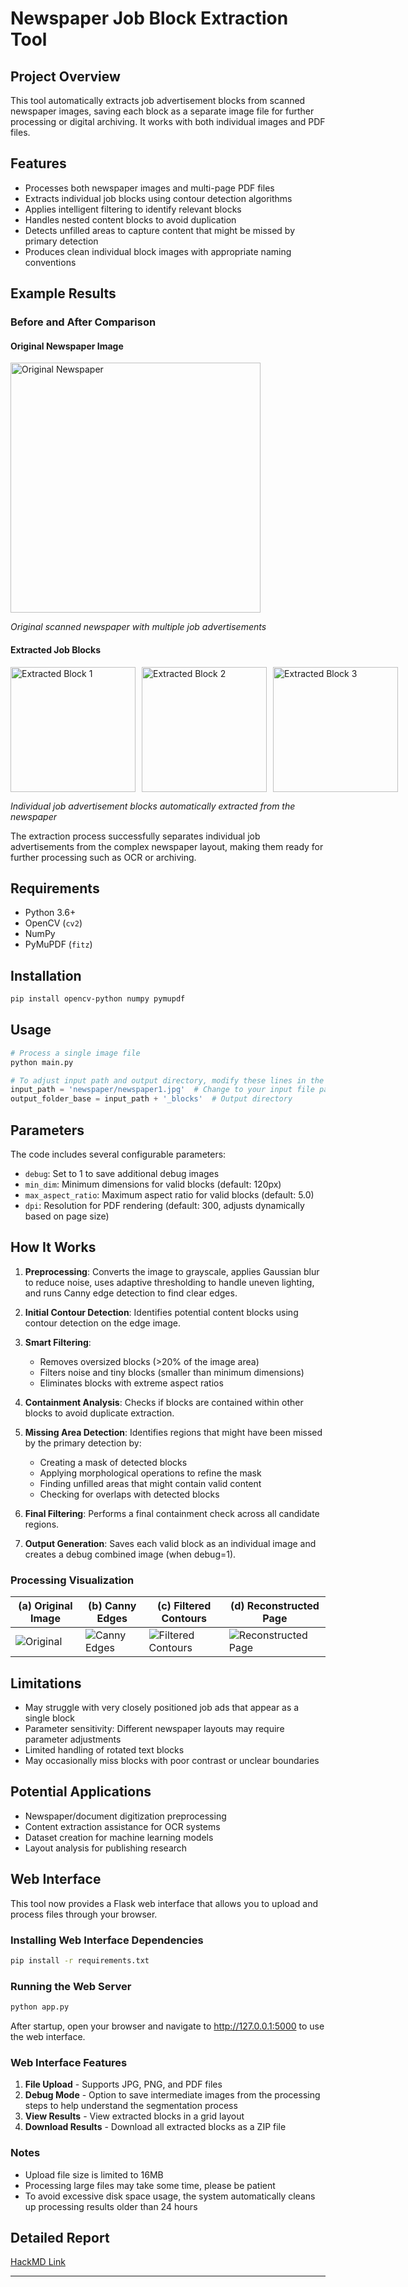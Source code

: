 # Newspaper Job Block Extraction Tool

## Project Overview

This tool automatically extracts job advertisement blocks from scanned newspaper images, saving each block as a separate image file for further processing or digital archiving. It works with both individual images and PDF files.

## Features

- Processes both newspaper images and multi-page PDF files
- Extracts individual job blocks using contour detection algorithms
- Applies intelligent filtering to identify relevant blocks
- Handles nested content blocks to avoid duplication
- Detects unfilled areas to capture content that might be missed by primary detection
- Produces clean individual block images with appropriate naming conventions

## Example Results

### Before and After Comparison

#### Original Newspaper Image
<img src="newspaper/newspaper1.jpg" alt="Original Newspaper" width="400" /><br>

*Original scanned newspaper with multiple job advertisements*

#### Extracted Job Blocks
<div style="display: flex; gap: 10px;">
  <img src="newspaper/newspaper1.jpg_blocks/239_954_927_1513.jpg" alt="Extracted Block 1" width="200" />
  <img src="newspaper/newspaper1.jpg_blocks/929_971_1615_1527.jpg" alt="Extracted Block 2" width="200" />
  <img src="newspaper/newspaper1.jpg_blocks/1618_2084_2284_2360.jpg" alt="Extracted Block 3" width="200" />
</div>

*Individual job advertisement blocks automatically extracted from the newspaper*

The extraction process successfully separates individual job advertisements from the complex newspaper layout, making them ready for further processing such as OCR or archiving.

## Requirements

- Python 3.6+
- OpenCV (`cv2`)
- NumPy
- PyMuPDF (`fitz`)

## Installation

```bash
pip install opencv-python numpy pymupdf
```

## Usage

```python
# Process a single image file
python main.py

# To adjust input path and output directory, modify these lines in the script:
input_path = 'newspaper/newspaper1.jpg'  # Change to your input file path
output_folder_base = input_path + '_blocks'  # Output directory
```

## Parameters

The code includes several configurable parameters:

- `debug`: Set to 1 to save additional debug images
- `min_dim`: Minimum dimensions for valid blocks (default: 120px)
- `max_aspect_ratio`: Maximum aspect ratio for valid blocks (default: 5.0)
- `dpi`: Resolution for PDF rendering (default: 300, adjusts dynamically based on page size)

## How It Works

1. **Preprocessing**: Converts the image to grayscale, applies Gaussian blur to reduce noise, uses adaptive thresholding to handle uneven lighting, and runs Canny edge detection to find clear edges.

2. **Initial Contour Detection**: Identifies potential content blocks using contour detection on the edge image.

3. **Smart Filtering**: 
   - Removes oversized blocks (>20% of the image area)
   - Filters noise and tiny blocks (smaller than minimum dimensions)
   - Eliminates blocks with extreme aspect ratios

4. **Containment Analysis**: Checks if blocks are contained within other blocks to avoid duplicate extraction.

5. **Missing Area Detection**: Identifies regions that might have been missed by the primary detection by:
   - Creating a mask of detected blocks
   - Applying morphological operations to refine the mask
   - Finding unfilled areas that might contain valid content
   - Checking for overlaps with detected blocks

6. **Final Filtering**: Performs a final containment check across all candidate regions.

7. **Output Generation**: Saves each valid block as an individual image and creates a debug combined image (when debug=1).

### Processing Visualization

| (a) Original Image | (b) Canny Edges | (c) Filtered Contours | (d) Reconstructed Page |
|---------------------|-----------------|-----------------------|-------------------------|
| ![Original](newspaper/newspaper1.jpg_blocks/newspaper1_original.jpg) | ![Canny Edges](newspaper/newspaper1.jpg_blocks/newspaper1_mask_unprocessed.jpg) | ![Filtered Contours](newspaper/newspaper1.jpg_blocks/newspaper1_mask_processed.jpg) | ![Reconstructed Page](newspaper/newspaper1.jpg_blocks/newspaper1_final_combined.jpg) |

## Limitations

- May struggle with very closely positioned job ads that appear as a single block
- Parameter sensitivity: Different newspaper layouts may require parameter adjustments
- Limited handling of rotated text blocks
- May occasionally miss blocks with poor contrast or unclear boundaries

## Potential Applications

- Newspaper/document digitization preprocessing
- Content extraction assistance for OCR systems
- Dataset creation for machine learning models
- Layout analysis for publishing research

## Web Interface

This tool now provides a Flask web interface that allows you to upload and process files through your browser.

### Installing Web Interface Dependencies

```bash
pip install -r requirements.txt
```

### Running the Web Server

```bash
python app.py
```

After startup, open your browser and navigate to http://127.0.0.1:5000 to use the web interface.

### Web Interface Features

1. **File Upload** - Supports JPG, PNG, and PDF files
2. **Debug Mode** - Option to save intermediate images from the processing steps to help understand the segmentation process
3. **View Results** - View extracted blocks in a grid layout
4. **Download Results** - Download all extracted blocks as a ZIP file

### Notes

- Upload file size is limited to 16MB
- Processing large files may take some time, please be patient
- To avoid excessive disk space usage, the system automatically cleans up processing results older than 24 hours

## Detailed Report
[HackMD Link](https://hackmd.io/@OcvSVmsIRyeNNdWk7tMv2w/Bkd2CxVkeg)

---